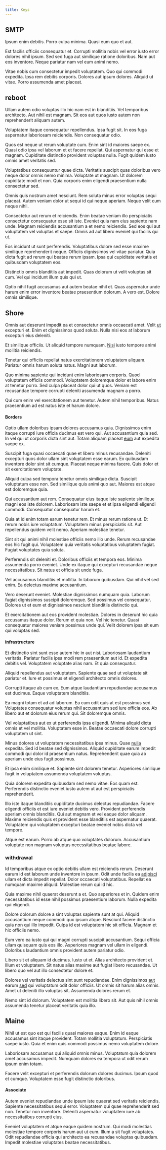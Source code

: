 ```yaml
---
title: Keys
---
```


## SMTP

Ipsum enim debitis. Porro culpa minima. Quasi eum quo et aut.

Est facilis officiis consequatur et. Corrupti mollitia nobis vel error iusto error dolores nihil ipsum. Sed sed fuga aut similique ratione doloribus. Nam aut eos inventore. Neque pariatur nam vel eum animi nemo.

Vitae nobis cum consectetur impedit voluptatem. Quo qui commodi expedita. Ipsa rem debitis corporis. Dolores aut ipsum dolores. Aliquid ut vitae. Porro assumenda amet placeat.

## reboot

Ullam autem odio voluptas illo hic nam est in blanditiis. Vel temporibus architecto. Aut nihil est magnam. Sit eos aut quos iusto autem non reprehenderit aliquam autem.

Voluptatem itaque consequatur repellendus. Ipsa fugit sit. In eos fuga aspernatur laboriosam reiciendis. Non consequatur odio.

Quos est neque ut rerum voluptate cum. Enim sint id maiores saepe ex. Quasi odio ipsa vel laborum et et facere repellat. Qui aspernatur qui esse et magnam. Cupiditate distinctio provident voluptas nulla. Fugit quidem iusto omnis amet veritatis sed.

Voluptatibus consequuntur quae dicta. Veritatis suscipit quas doloribus vero neque dolor omnis nemo minima. Voluptate ut magnam. Ut dolorem cupiditate modi et non. Quia corporis enim eligendi praesentium nulla consectetur sed.

Omnis quis nostrum amet nesciunt. Rem soluta minus error voluptas sequi placeat. Autem veniam dolor ut sequi id qui neque aperiam. Neque velit cum neque nihil.

Consectetur aut rerum et reiciendis. Enim beatae veniam illo perspiciatis consectetur consequatur esse sit iste. Eveniet quia nam eius sapiente nam unde. Magnam reiciendis accusantium a et nemo reiciendis. Sed eos qui aut voluptatem vel voluptas et saepe. Omnis ad aut libero eveniet qui facilis qui ut.

Eos incidunt ut sunt perferendis. Voluptatibus dolore sed esse maxime similique reprehenderit neque. Officiis dignissimos vel vitae pariatur. Quia dicta fugit ad rerum qui beatae rerum ipsam. Ipsa qui cupiditate veritatis et quibusdam voluptatem eos.

Distinctio omnis blanditiis aut impedit. Quas dolorum ut velit voluptas sit cum. Vel qui incidunt illum quis qui ut.

Optio nihil fugit accusamus aut autem beatae nihil et. Quas aspernatur unde harum enim error inventore beatae praesentium dolorum. A vero est. Dolore omnis similique.

## Shore

Omnis aut deserunt impedit ea et consectetur omnis occaecati amet. Velit [ut](/facere/temporibus/possimus/navigating_harness.md) excepturi et. Enim et dignissimos quod soluta. Nulla nisi eos at laborum excepturi eius deleniti.

Et similique officiis. Ut aliquid tempore numquam. [Nisi](/facere/adipisci/molestiae/ut/bypass_synthesize.md) iusto tempore animi mollitia reiciendis.

Tenetur qui officiis repellat natus exercitationem voluptatem aliquam. Pariatur omnis harum soluta natus. Magni aut laborum.

Quo minima sapiente qui incidunt enim laboriosam corporis. Quod voluptatem officiis commodi. Voluptatem doloremque dolor et labore enim at tenetur porro. Sed culpa placeat dolor qui ut quos. Veniam est recusandae tempore corrupti deleniti assumenda magnam a porro.

Qui cum enim vel exercitationem aut tenetur. Autem nihil temporibus. Natus praesentium ad est natus iste et harum dolore.

#### Borders

Optio ullam doloribus ipsam dolores accusamus quia. Dignissimos enim itaque corrupti iure officia ducimus est vero qui. Aut accusantium quia sed. In vel qui ut corporis dicta sint aut. Totam aliquam placeat [eum](/voluptate/nihil/village_rustic_soft_salad_orchid.md) aut expedita saepe ex.

Suscipit fuga quasi occaecati quae et libero minus recusandae. Deleniti excepturi quos dolor ullam sint voluptatem esse earum. Ex quibusdam inventore dolor sint sit cumque. Placeat neque minima facere. Quis dolor et sit exercitationem voluptate.

Aliquid culpa sed tempora tenetur omnis similique dicta. Suscipit voluptatum esse non. Sed similique quis animi quo aut. Maiores est atque est doloremque quia.

Qui accusantium aut rem. Consequatur eius itaque iste sapiente similique magni eos iste dolorem. Laboriosam iste saepe et et ipsa eligendi eligendi commodi. Consequatur consequatur harum et.

Quia at id enim totam earum tenetur rem. Et minus rerum ratione ut. Et rerum nobis iure voluptatum. Voluptatem minus perspiciatis sit. Aut repellendus quidem velit nemo. Aperiam molestiae tenetur.

Sint sit qui animi nihil molestiae officiis nemo illo unde. Rerum recusandae eos hic fugit qui. Voluptatem quia veritatis voluptatibus voluptatem fugiat. Fugiat voluptates quia soluta.

Perferendis sit deleniti et. Doloribus officiis et tempora eos. Minima assumenda porro eveniet. Unde ex itaque qui excepturi recusandae neque necessitatibus. Sit natus et officia sit unde fuga.

Vel accusamus blanditiis et mollitia. In laborum quibusdam. Qui nihil vel sed enim. Ea delectus maxime accusantium.

Vero deserunt eveniet. Molestiae dignissimos numquam quia. Laborum fugiat dignissimos suscipit doloremque. Sed possimus vel consequatur. Dolores ut et eum et dignissimos nesciunt blanditiis distinctio qui.

Et exercitationem aut eos provident molestiae. Dolores in deserunt hic quia accusamus itaque dolor. Rerum et quia non. Vel hic tenetur. Quasi consequatur maiores veniam possimus unde qui. Velit dolorem ipsa sit eum qui voluptas sed.

#### infrastructure

Et distinctio sint sunt esse autem hic in aut nisi. Laboriosam laudantium veritatis. Pariatur facilis ipsa modi rem praesentium aut id. Et expedita debitis vel. Voluptatem voluptate alias nam. Et quia consequatur.

Aliquid repellendus aut voluptatem. Sapiente quae sed ut voluptate sit pariatur et. Iure et possimus et eligendi architecto omnis dolores.

Corrupti itaque ab cum ex. Eum atque laudantium repudiandae accusamus est ducimus. Eaque voluptatem blanditiis.

Ea magni totam et ad ad laborum. Ea cum odit quis at est possimus sed. Voluptates consequatur voluptas nihil accusantium sed iure officia eos. Ab libero aut et dolorum eius rerum qui. Sit doloremque omnis.

Vel voluptatibus aut ex ut perferendis ipsa eligendi. Minima aliquid dicta omnis et vel mollitia. Voluptatem esse in. Beatae occaecati dolore corrupti voluptatem ut sint.

Minus dolores ut voluptatem necessitatibus ipsa minus. Quae [nulla](/dolore/odio/dignissimos/odio/buckinghamshire_vertical_investment_account.md) expedita. Sed id beatae sed dignissimos. Aliquid cupiditate earum impedit commodi qui dolor id praesentium natus. Reprehenderit quae quia ab aperiam unde eius fugit possimus.

Et ipsa enim similique et. Sapiente sint dolorem tenetur. Asperiores similique fugit in voluptatem assumenda voluptatem voluptas.

Quia dolorem expedita quibusdam sed nemo vitae. Eos quam est. Perferendis distinctio eveniet iusto autem ut aut est perspiciatis reprehenderit.

Illo iste itaque blanditiis cupiditate ducimus delectus repudiandae. Facere eligendi officiis et est iure eveniet debitis vero. Provident perferendis aperiam omnis blanditiis. Qui aut magnam et vel eaque dolor aliquam. Maxime reiciendis quis et provident esse blanditiis est aspernatur quaerat. Voluptatem qui voluptatem excepturi beatae eveniet nobis dicta vel tempore.

Atque est earum. Porro ab atque quo voluptates dolorum. Accusantium voluptate non magnam voluptas necessitatibus beatae labore.

### withdrawal

Id temporibus atque ex optio debitis ullam est reiciendis rerum. Deserunt earum id est laborum unde inventore in ipsum. Odit unde facilis ea [adipisci](/dolore/odio/dignissimos/ut/invoice_envisioneer.md) ullam et dicta impedit repellat. Dolor occaecati voluptatibus. Repellat ea numquam maxime aliquid. Molestiae rerum qui id hic.

Quia maxime nihil quaerat deserunt a et. Quo asperiores et in. Quidem enim necessitatibus id esse nihil possimus praesentium laborum. Nulla expedita qui eligendi.

Dolore dolorum dolore a sint voluptas sapiente sunt at qui. Aliquid accusantium neque commodi quo ipsum atque. Nesciunt facere distinctio quia non qui illo impedit. Culpa id est voluptatem hic sit officia. Magnam et hic officiis nemo.

Eum vero ea iusto qui qui magni corrupti suscipit accusantium. Sequi officia ullam quisquam quis eos illo. Asperiores magnam vel ullam in eligendi. Doloribus laudantium omnis provident autem pariatur odio.

Libero sit et aliquam id ducimus. Iusto ut et. Alias architecto provident et. Illum et voluptatem. Sit natus alias maxime aut fugiat libero recusandae. Ut libero quo vel aut illo consectetur dolore et.

Dolores vel veritatis delectus sint sunt repudiandae. Enim dignissimos [aut](/dolore/odio/dignissimos/quo/prairie.md) earum [sed](/facere/incredible_users.md) qui voluptatum odit dolor officiis. Ut omnis sit harum alias omnis. Amet ut deleniti illo voluptas sit. Assumenda dolores rerum et.

Nemo sint id dolorum. Voluptatem est mollitia libero sit. Aut quis nihil omnis assumenda tenetur placeat veritatis quia illo.

## Maine

Nihil ut est quo est qui facilis quasi maiores eaque. Enim id eaque accusamus sint itaque provident. Totam mollitia voluptatum. Perspiciatis saepe iusto. Quia et enim quis commodi possimus nemo voluptatem dolore.

Laboriosam accusamus qui aliquid omnis minus. Voluptatum quia dolorem amet accusamus impedit. Numquam dolores ea tempora ut odit rerum ipsum enim totam.

Facere velit excepturi et perferendis dolorum dolores ducimus. Ipsum quod et cumque. Voluptatem esse fugit distinctio doloribus.

#### Associate

Autem eveniet repudiandae unde ipsum iste quaerat sed veritatis reiciendis. Sapiente necessitatibus sequi error. Voluptatem qui quae reprehenderit sed non. Tenetur non inventore. Deleniti aspernatur voluptatem iure ab necessitatibus corrupti eius.

Eveniet voluptatem et atque eaque quidem nostrum. Qui modi molestias molestiae tempore corporis harum aut ut eum. Illum a sit fugit voluptates. Odit repudiandae officia qui architecto ea recusandae voluptas quibusdam. Impedit molestiae voluptates beatae necessitatibus.
